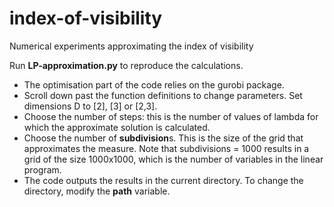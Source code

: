 # index-of-visibility
Numerical experiments approximating the index of visibility

Run **LP-approximation.py** to reproduce the calculations. 

- The optimisation part of the code relies on the gurobi package.
- Scroll down past the function definitions to change parameters.
Set dimensions D to [2], [3] or [2,3].
- Choose the number of steps: this is the number of values of lambda for which 
the approximate solution is calculated.
- Choose the number of **subdivision**s. This is the size of the grid that
approximates the measure. Note that subdivisions = 1000 results in a grid of 
the size 1000x1000, which is the number of variables in the linear program.
- The code outputs the results in the current directory. To change the directory,
modify the **path** variable.
